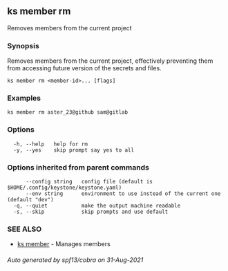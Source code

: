 ## ks member rm

Removes members from the current project

### Synopsis

Removes members from the current project,
effectively preventing them from accessing future version
of the secrets and files.


```
ks member rm <member-id>... [flags]
```

### Examples

```
ks member rm aster_23@github sam@gitlab
```

### Options

```
  -h, --help   help for rm
  -y, --yes    skip prompt say yes to all
```

### Options inherited from parent commands

```
      --config string   config file (default is $HOME/.config/keystone/keystone.yaml)
      --env string      environment to use instead of the current one (default "dev")
  -q, --quiet           make the output machine readable
  -s, --skip            skip prompts and use default
```

### SEE ALSO

* [ks member](ks_member.md)	 - Manages members

###### Auto generated by spf13/cobra on 31-Aug-2021
